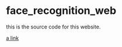 # face_recognition_web

this is the source code for this website.

[a link](https://github.com/user/repo/blob/branch/other_file.md)
